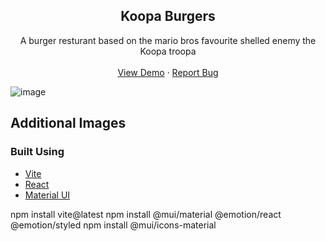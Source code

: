 




<h2 align="center">Koopa Burgers</h2>

  <p align="center">
    A burger resturant based on the mario bros favourite shelled enemy the Koopa troopa
    <br />
    <br />
    <a href="https://koopa-burgers.vercel.app">View Demo</a>
    ·
    <a href="https://github.com/github_username/KingGift17">Report Bug</a>
  </p>
</div>


![image](https://github.com/KingGift17/koopa-burgers/assets/47861826/18b2b77c-fa58-4500-99b6-2b0360db5edf)

## Additional Images



### Built Using

* [Vite](https://vitejs.dev/)
* [React](https://react.dev/)
* [Material UI](https://mui.com/)

npm install vite@latest
npm install @mui/material @emotion/react @emotion/styled
npm install @mui/icons-material
